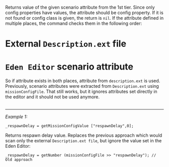 Returns value of the given scenario attribute from the 1st tier. Since only config properties have values, the attribute should be config property. If it is not found or config class is given, the return is `nil`. If the attribute defined in multiple places, the command checks them in the following order:
# External ``Description.ext`` file
# `Eden Editor` scenario attribute
So if attribute exists in both places, attribute from `description.ext` is used. Previously, scenario attributes were extracted from `Description.ext` using `missionConfigFile`. That still works, but it ignores attributes set directly in the editor and it should not be used anymore.<br><br>


---
*Example 1:*
```sqf
_respawnDelay = getMissionConfigValue ["respawnDelay",0];
```
Returns respawn delay value. Replaces the previous approach which would scan only the external `Description.ext file`, but ignore the value set in the Eden Editor:

```sqf
_respawnDelay = getNumber (missionConfigFile >> "respawnDelay"); // Old approach
```